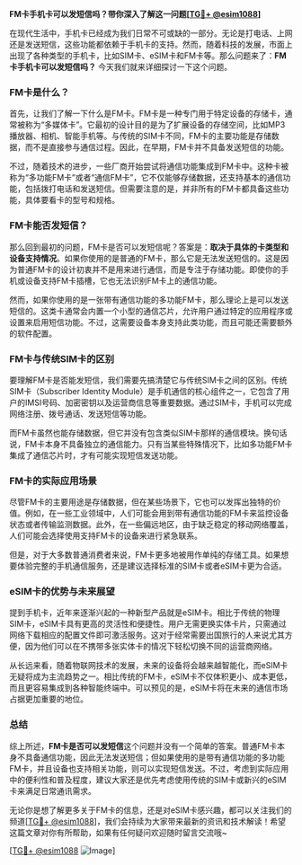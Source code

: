 **FM卡手机卡可以发短信吗？带你深入了解这一问题[[TG💪+ @esim1088](https://t.me/s/esim1088)]**

在现代生活中，手机卡已经成为我们日常不可或缺的一部分。无论是打电话、上网还是发送短信，这些功能都依赖于手机卡的支持。然而，随着科技的发展，市面上出现了各种类型的手机卡，比如SIM卡、eSIM卡和FM卡等。那么问题来了：**FM卡手机卡可以发短信吗？** 今天我们就来详细探讨一下这个问题。

### FM卡是什么？

首先，让我们了解一下什么是FM卡。FM卡是一种专门用于特定设备的存储卡，通常被称为“多媒体卡”。它最初的设计目的是为了扩展设备的存储空间，比如MP3播放器、相机、智能手机等。与传统的SIM卡不同，FM卡的主要功能是存储数据，而不是直接参与通信过程。因此，在早期，FM卡并不具备发送短信的功能。

不过，随着技术的进步，一些厂商开始尝试将通信功能集成到FM卡中。这种卡被称为“多功能FM卡”或者“通信FM卡”，它不仅能够存储数据，还支持基本的通信功能，包括拨打电话和发送短信。但需要注意的是，并非所有的FM卡都具备这些功能，具体要看卡的型号和规格。

### FM卡能否发短信？

那么回到最初的问题，FM卡是否可以发短信呢？答案是：**取决于具体的卡类型和设备支持情况**。如果你使用的是普通的FM卡，那么它是无法发送短信的。这是因为普通FM卡的设计初衷并不是用来进行通信，而是专注于存储功能。即使你的手机或设备支持FM卡插槽，它也无法识别FM卡上的通信功能。

然而，如果你使用的是一张带有通信功能的多功能FM卡，那么理论上是可以发送短信的。这类卡通常会内置一个小型的通信芯片，允许用户通过特定的应用程序或设置来启用短信功能。不过，这需要设备本身支持此类功能，而且可能还需要额外的软件配置。

### FM卡与传统SIM卡的区别

要理解FM卡是否能发短信，我们需要先搞清楚它与传统SIM卡之间的区别。传统SIM卡（Subscriber Identity Module）是手机通信的核心组件之一，它包含了用户的IMSI号码、加密密钥以及运营商信息等重要数据。通过SIM卡，手机可以完成网络注册、拨号通话、发送短信等功能。

而FM卡虽然也能存储数据，但它并没有包含类似SIM卡那样的通信模块。换句话说，FM卡本身不具备独立的通信能力。只有当某些特殊情况下，比如多功能FM卡集成了通信芯片时，才有可能实现短信发送功能。

### FM卡的实际应用场景

尽管FM卡的主要用途是存储数据，但在某些场景下，它也可以发挥出独特的价值。例如，在一些工业领域中，人们可能会用到带有通信功能的FM卡来监控设备状态或者传输监测数据。此外，在一些偏远地区，由于缺乏稳定的移动网络覆盖，人们可能会选择使用支持FM卡的设备来进行紧急联系。

但是，对于大多数普通消费者来说，FM卡更多地被用作单纯的存储工具。如果想要体验完整的手机通信服务，还是建议选择标准的SIM卡或者eSIM卡更为合适。

### eSIM卡的优势与未来展望

提到手机卡，近年来逐渐兴起的一种新型产品就是eSIM卡。相比于传统的物理SIM卡，eSIM卡具有更高的灵活性和便捷性。用户无需更换实体卡片，只需通过网络下载相应的配置文件即可激活服务。这对于经常需要出国旅行的人来说尤其方便，因为他们可以在不携带多张实体卡的情况下轻松切换不同的运营商网络。

从长远来看，随着物联网技术的发展，未来的设备将会越来越智能化，而eSIM卡无疑将成为主流趋势之一。相比传统的FM卡，eSIM卡不仅体积更小、成本更低，而且更容易集成到各种智能终端中。可以预见的是，eSIM卡将在未来的通信市场占据更加重要的地位。

### 总结

综上所述，**FM卡是否可以发短信**这个问题并没有一个简单的答案。普通FM卡本身不具备通信功能，因此无法发送短信；但如果使用的是带有通信功能的多功能FM卡，并且设备也支持相关功能，则可以实现短信发送。不过，考虑到实际应用中的便利性和普及程度，建议大家还是优先考虑使用传统的SIM卡或新兴的eSIM卡来满足日常通讯需求。

无论你是想了解更多关于FM卡的信息，还是对eSIM卡感兴趣，都可以关注我们的频道[[TG💪+ @esim1088](https://t.me/s/esim1088)]，我们会持续为大家带来最新的资讯和技术解读！希望这篇文章对你有所帮助，如果有任何疑问欢迎随时留言交流哦~

[[TG💪+ @esim1088](https://t.me/s/esim1088) ![Image](https://i.postimg.cc/4NQfJmqS/Snipaste-2025-05-13-00-14-12.png)]